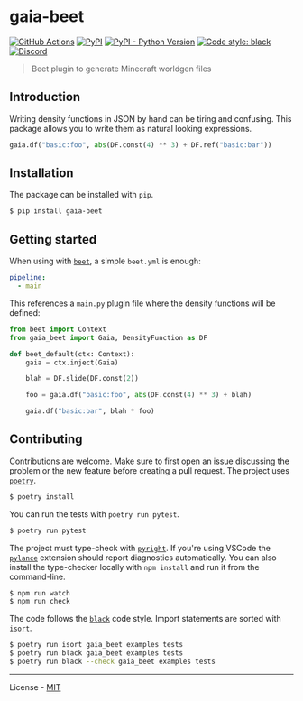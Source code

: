 # gaia-beet

[![GitHub Actions](https://github.com/misode/gaia/workflows/CI/badge.svg)](https://github.com/misode/gaia-beet/actions)
[![PyPI](https://img.shields.io/pypi/v/gaia-beet.svg)](https://pypi.org/project/gaia-beet/)
[![PyPI - Python Version](https://img.shields.io/pypi/pyversions/gaia-beet.svg)](https://pypi.org/project/gaia-beet/)
[![Code style: black](https://img.shields.io/badge/code%20style-black-000000.svg)](https://github.com/ambv/black)
[![Discord](https://img.shields.io/discord/900530660677156924?color=7289DA&label=discord&logo=discord&logoColor=fff)](https://discord.gg/98MdSGMm8j)

> Beet plugin to generate Minecraft worldgen files

## Introduction

Writing density functions in JSON by hand can be tiring and confusing. This package allows you to write them as natural looking expressions.

```py
gaia.df("basic:foo", abs(DF.const(4) ** 3) + DF.ref("basic:bar"))
```

## Installation

The package can be installed with `pip`.

```bash
$ pip install gaia-beet
```

## Getting started

When using with [`beet`](https://github.com/mcbeet/beet), a simple `beet.yml` is enough:
```yml
pipeline:
  - main
```

This references a `main.py` plugin file where the density functions will be defined:
```py
from beet import Context
from gaia_beet import Gaia, DensityFunction as DF

def beet_default(ctx: Context):
    gaia = ctx.inject(Gaia)

    blah = DF.slide(DF.const(2))

    foo = gaia.df("basic:foo", abs(DF.const(4) ** 3) + blah)

    gaia.df("basic:bar", blah * foo)
```

## Contributing

Contributions are welcome. Make sure to first open an issue discussing the problem or the new feature before creating a pull request. The project uses [`poetry`](https://python-poetry.org).

```bash
$ poetry install
```

You can run the tests with `poetry run pytest`.

```bash
$ poetry run pytest
```

The project must type-check with [`pyright`](https://github.com/microsoft/pyright). If you're using VSCode the [`pylance`](https://marketplace.visualstudio.com/items?itemName=ms-python.vscode-pylance) extension should report diagnostics automatically. You can also install the type-checker locally with `npm install` and run it from the command-line.

```bash
$ npm run watch
$ npm run check
```

The code follows the [`black`](https://github.com/psf/black) code style. Import statements are sorted with [`isort`](https://pycqa.github.io/isort/).

```bash
$ poetry run isort gaia_beet examples tests
$ poetry run black gaia_beet examples tests
$ poetry run black --check gaia_beet examples tests
```

---

License - [MIT](https://github.com/misode/gaia-beet/blob/main/LICENSE)
